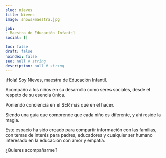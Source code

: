 ```yaml
---
slug: nieves
title: Nieves
image: snows/maestra.jpg

job:
- Maestra de Educación Infantil
social: []

toc: false
draft: false
noindex: false
seo: null # string
description: null # string
---
```


¡Hola! Soy Nieves, maestra de Educación  Infantil.

Acompaño a los niños en su desarrollo como seres sociales, desde el respeto de su esencia única.

Poniendo conciencia en el SER más que en el hacer.

Siendo una guía que comprende que cada niño es diferente, y ahí reside la magia.

Este espacio ha sido creado para compartir información con las familias, con temas de interés para padres, educadores y cualquier ser humano interesado en la educación con amor y empatía.

¿Quieres acompañarme?

